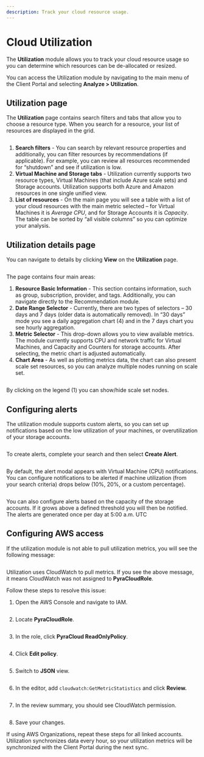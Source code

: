 ```yaml
---
description: Track your cloud resource usage.
---
```


# Cloud Utilization

The **Utilization** module allows you to track your cloud resource usage so you can determine which resources can be de-allocated or resized.

You can access the Utilization module by navigating to the main menu of the Client Portal and selecting **Analyze > Utilization**.&#x20;

## Utilization page

The **Utilization** page contains search filters and tabs that allow you to choose a resource type. When you search for a resource, your list of resources are displayed in the grid.&#x20;

<figure><img src="../.gitbook/assets/image (238).png" alt=""><figcaption></figcaption></figure>

1. **Search filters** - You can search by relevant resource properties and additionally, you can filter resources by recommendations (if applicable). For example, you can review all resources recommended for “shutdown” and see if utilization is low.
2. **Virtual Machine and Storage tabs** - Utilization currently supports two resource types, Virtual Machines (that include Azure scale sets) and Storage accounts. Utilization supports both Azure and Amazon resources in one single unified view.
3. **List of resources** - On the main page you will see a table with a list of your cloud resources with the main metric selected – for Virtual Machines it is _Average CPU_, and for Storage Accounts it is _Capacity_. The table can be sorted by “all visible columns” so you can optimize your analysis.

## Utilization details page

You can navigate to details by clicking **View** on the **Utilization** page.

<figure><img src="../.gitbook/assets/image (239).png" alt=""><figcaption></figcaption></figure>

The page contains four main areas:

1. **Resource Basic Information** - This section contains information, such as group, subscription, provider, and tags. Additionally, you can navigate directly to the Recommendation module.
2. **Date Range Selector** - Currently, there are two types of selectors – 30 days and 7 days (older data is automatically removed). In “30 days” mode you see a daily aggregation chart (4) and in the 7 days chart you see hourly aggregation.
3. **Metric Selector** - This drop-down allows you to view available metrics. The module currently supports CPU and network traffic for Virtual Machines, and Capacity and Counters for storage accounts. After selecting, the metric chart is adjusted automatically.
4. **Chart Area** - As well as plotting metrics data, the chart can also present scale set resources, so you can analyze multiple nodes running on scale set.

<figure><img src="../.gitbook/assets/image (241).png" alt=""><figcaption></figcaption></figure>

By clicking on the legend (1) you can show/hide scale set nodes.

## Configuring alerts <a href="#configuring-alerts" id="configuring-alerts"></a>

The utilization module supports custom alerts, so you can set up notifications based on the low utilization of your machines, or overutilization of your storage accounts.

<figure><img src="../.gitbook/assets/image (244).png" alt=""><figcaption></figcaption></figure>

To create alerts, complete your search and then select **Create Alert**.

<figure><img src="../.gitbook/assets/image (245).png" alt=""><figcaption></figcaption></figure>

By default, the alert modal appears with Virtual Machine (CPU) notifications. You can configure notifications to be alerted if machine utilization (from your search criteria) drops below (10%, 20%, or a custom percentage).

<figure><img src="../.gitbook/assets/image (246).png" alt=""><figcaption></figcaption></figure>

You can also configure alerts based on the capacity of the storage accounts. If it grows above a defined threshold you will then be notified. The alerts are generated once per day at 5:00 a.m. UTC

## Configuring AWS access <a href="#configuring-aws-access" id="configuring-aws-access"></a>

If the utilization module is not able to pull utilization metrics, you will see the following message:

<figure><img src="../.gitbook/assets/image (243).png" alt=""><figcaption></figcaption></figure>

Utilization uses CloudWatch to pull metrics. If you see the above message, it means CloudWatch was not assigned to **PyraCloudRole**.&#x20;

Follow these steps to resolve this issue:

1. Open the AWS Console and navigate to IAM.

<figure><img src="../.gitbook/assets/image (247).png" alt=""><figcaption></figcaption></figure>

2. Locate **PyraCloudRole**.

<figure><img src="../.gitbook/assets/image (249).png" alt=""><figcaption></figcaption></figure>



3. In the role, click **PyraCloud ReadOnlyPolicy**.

<figure><img src="../.gitbook/assets/image (250).png" alt=""><figcaption></figcaption></figure>

4. Click **Edit policy**.

<figure><img src="../.gitbook/assets/image (251).png" alt=""><figcaption></figcaption></figure>

5. Switch to **JSON** view.

<figure><img src="../.gitbook/assets/image (252).png" alt=""><figcaption></figcaption></figure>

6. In the editor, add `cloudwatch:GetMetricStatistics` and click **Review.**

<figure><img src="../.gitbook/assets/image (253).png" alt=""><figcaption></figcaption></figure>

7. In the review summary, you should see CloudWatch permission.

<figure><img src="../.gitbook/assets/image (254).png" alt=""><figcaption></figcaption></figure>

8. Save your changes.

If using AWS Organizations, repeat these steps for all linked accounts. Utilization synchronizes data every hour, so your utilization metrics will be synchronized with the Client Portal during the next sync.
